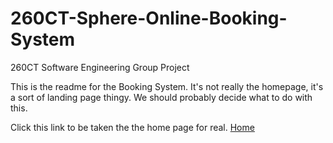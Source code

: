 # 260CT-Sphere-Online-Booking-System
260CT Software Engineering Group Project

This is the readme for the Booking System. It's not really the homepage, it's a sort of landing page thingy. We should probably decide what to do with this.

Click this link to be taken the the home page for real.
<a href="src/Home.html" title="booking">Home</a>
